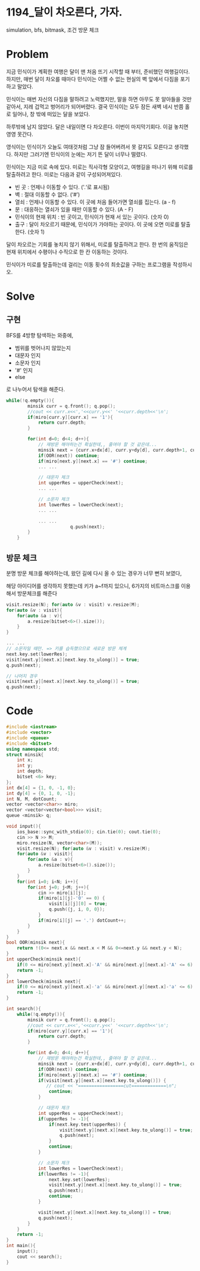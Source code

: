 # 1194_달이 차오른다, 가자.

simulation, bfs, bitmask, 조건 방문 체크

# Problem

지금 민식이가 계획한 여행은 달이 맨 처음 뜨기 시작할 때 부터, 준비했던 여행길이다. 하지만, 매번 달이 차오를 때마다 민식이는 어쩔 수 없는 현실의 벽 앞에서 다짐을 포기하고 말았다.

민식이는 매번 자신의 다짐을 말하려고 노력했지만, 말을 하면 아무도 못 알아들을 것만 같아서, 지레 겁먹고 벙어리가 되어버렸다. 결국 민식이는 모두 잠든 새벽 네시 반쯤 홀로 일어나, 창 밖에 떠있는 달을 보았다.

하루밖에 남지 않았다. 달은 내일이면 다 차오른다. 이번이 마지막기회다. 이걸 놓치면 영영 못간다.

영식이는 민식이가 오늘도 여태것처럼 그냥 잠 들어버려서 못 갈지도 모른다고 생각했다. 하지만 그러기엔 민식이의 눈에는 저기 뜬 달이 너무나 떨렸다.

민식이는 지금 미로 속에 있다. 미로는 직사각형 모양이고, 여행길을 떠나기 위해 미로를 탈출하려고 한다. 미로는 다음과 같이 구성되어져있다.

- 빈 곳 : 언제나 이동할 수 있다. ('.‘로 표시됨)
- 벽 : 절대 이동할 수 없다. (‘#’)
- 열쇠 : 언제나 이동할 수 있다. 이 곳에 처음 들어가면 열쇠를 집는다. (a - f)
- 문 : 대응하는 열쇠가 있을 때만 이동할 수 있다. (A - F)
- 민식이의 현재 위치 : 빈 곳이고, 민식이가 현재 서 있는 곳이다. (숫자 0)
- 출구 : 달이 차오르기 때문에, 민식이가 가야하는 곳이다. 이 곳에 오면 미로를 탈출한다. (숫자 1)

달이 차오르는 기회를 놓치지 않기 위해서, 미로를 탈출하려고 한다. 한 번의 움직임은 현재 위치에서 수평이나 수직으로 한 칸 이동하는 것이다.

민식이가 미로를 탈출하는데 걸리는 이동 횟수의 최솟값을 구하는 프로그램을 작성하시오.

# Solve

## 구현

BFS를 4방향 탐색하는 와중에,

- 범위를 벗어나지 않았는지
- 대문자 인지
- 소문자 인지
- '#' 인지
- else

로 나누어서 탐색을 해준다.

```cpp
while(!q.empty()){
        minsik curr = q.front(); q.pop();
        //cout << curr.x<<','<<curr.y<<' '<<curr.depth<<'\n';
        if(miro[curr.y][curr.x] == '1'){
            return curr.depth;
        }

        for(int d=0; d<4; d++){
            // 재방문 해야하는건 확실한데,, 줄여야 할 것 같은데...
            minsik next = {curr.x+dx[d], curr.y+dy[d], curr.depth+1, curr.key};
            if(OOR(next)) continue;
            if(miro[next.y][next.x] == '#') continue;
            ... ...

            // 대문자 체크
            int upperRes = upperCheck(next);
            ... ...

            // 소문자 체크
            int lowerRes = lowerCheck(next);
            ... ...

            ... ...
						q.push(next);
        }
    }
```

## 방문 체크

분명 방문 체크를 해야하는데, 왔던 길에 다시 올 수 있는 경우가 너무 뻔히 보였다,

해당 아이디어를 생각하지 못했는데 키가 a~f까지 있으니, 6가지의 비트마스크를 이용해서 방문체크를 해준다

```cpp
visit.resize(N); for(auto &v : visit) v.resize(M);
for(auto &v : visit){
    for(auto &a : v){
        a.resize(bitset<6>().size());
    }
}

... ...
// 소문자일 때만. => 키를 습득했으므로 새로운 방문 체계
next.key.set(lowerRes);
visit[next.y][next.x][next.key.to_ulong()] = true;
q.push(next);

// 나머지 경우
visit[next.y][next.x][next.key.to_ulong()] = true;
q.push(next);
```

# Code

```cpp
#include <iostream>
#include <vector>
#include <queue>
#include <bitset>
using namespace std;
struct minsik{
    int x;
    int y;
    int depth;
    bitset <6> key;
};
int dx[4] = {1, 0, -1, 0};
int dy[4] = {0, 1, 0, -1};
int N, M, dotCount;
vector <vector<char>> miro;
vector <vector<vector<bool>>> visit;
queue <minsik> q;

void input(){
    ios_base::sync_with_stdio(0); cin.tie(0); cout.tie(0);
    cin >> N >> M;
    miro.resize(N, vector<char>(M));
    visit.resize(N); for(auto &v : visit) v.resize(M);
    for(auto &v : visit){
        for(auto &a : v){
            a.resize(bitset<6>().size());
        }
    }
    for(int i=0; i<N; i++){
        for(int j=0; j<M; j++){
            cin >> miro[i][j];
            if(miro[i][j]-'0' == 0) {
                visit[i][j][0] = true;
                q.push({j, i, 0, 0});
            }
            if(miro[i][j] == '.') dotCount++;
        }
    }
}
bool OOR(minsik next){
    return !(0<= next.x && next.x < M && 0<=next.y && next.y < N);
}
int upperCheck(minsik next){
    if(0 <= miro[next.y][next.x]-'A' && miro[next.y][next.x]-'A' <= 6) return miro[next.y][next.x]-'A';
    return -1;
}
int lowerCheck(minsik next){
    if(0 <= miro[next.y][next.x]-'a' && miro[next.y][next.x]-'a' <= 6) return miro[next.y][next.x]-'a';
    return -1;
}

int search(){
    while(!q.empty()){
        minsik curr = q.front(); q.pop();
        //cout << curr.x<<','<<curr.y<<' '<<curr.depth<<'\n';
        if(miro[curr.y][curr.x] == '1'){
            return curr.depth;
        }

        for(int d=0; d<4; d++){
            // 재방문 해야하는건 확실한데,, 줄여야 할 것 같은데...
            minsik next = {curr.x+dx[d], curr.y+dy[d], curr.depth+1, curr.key};
            if(OOR(next)) continue;
            if(miro[next.y][next.x] == '#') continue;
            if(visit[next.y][next.x][next.key.to_ulong()]) {
               // cout << "=================cut=============\n";
                continue;
            }

            // 대문자 체크
            int upperRes = upperCheck(next);
            if(upperRes != -1){
                if(next.key.test(upperRes)) {
                    visit[next.y][next.x][next.key.to_ulong()] = true;
                    q.push(next);
                }
                continue;
            }

            // 소문자 체크
            int lowerRes = lowerCheck(next);
            if(lowerRes != -1){
                next.key.set(lowerRes);
                visit[next.y][next.x][next.key.to_ulong()] = true;
                q.push(next);
                continue;
            }

            visit[next.y][next.x][next.key.to_ulong()] = true;
            q.push(next);
        }
    }
    return -1;
}
int main(){
    input();
    cout << search();
}
```